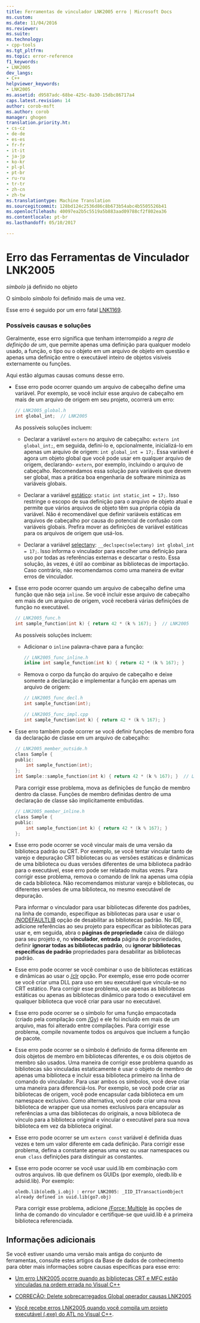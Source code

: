 ```yaml
---
title: Ferramentas de vinculador LNK2005 erro | Microsoft Docs
ms.custom: 
ms.date: 11/04/2016
ms.reviewer: 
ms.suite: 
ms.technology:
- cpp-tools
ms.tgt_pltfrm: 
ms.topic: error-reference
f1_keywords:
- LNK2005
dev_langs:
- C++
helpviewer_keywords:
- LNK2005
ms.assetid: d9587adc-68be-425c-8a30-15dbc86717a4
caps.latest.revision: 14
author: corob-msft
ms.author: corob
manager: ghogen
translation.priority.ht:
- cs-cz
- de-de
- es-es
- fr-fr
- it-it
- ja-jp
- ko-kr
- pl-pl
- pt-br
- ru-ru
- tr-tr
- zh-cn
- zh-tw
ms.translationtype: Machine Translation
ms.sourcegitcommit: 128bd124c2536d86c8b673b54abc4b5505526b41
ms.openlocfilehash: 40097ea2b5c5519a5b883aad09788cf2f802ea36
ms.contentlocale: pt-br
ms.lasthandoff: 05/10/2017

---
```

# <a name="linker-tools-error-lnk2005"></a>Erro das Ferramentas de Vinculador LNK2005
*símbolo* já definido no objeto  
  
O símbolo *símbolo* foi definido mais de uma vez.   
  
Esse erro é seguido por um erro fatal [LNK1169](../../error-messages/tool-errors/linker-tools-error-lnk1169.md).  
  
### <a name="possible-causes-and-solutions"></a>Possíveis causas e soluções  
  
Geralmente, esse erro significa que tenham interrompido a *regra de definição de um*, que permite apenas uma definição para qualquer modelo usado, a função, o tipo ou o objeto em um arquivo de objeto em questão e apenas uma definição entre o executável inteiro de objetos visíveis externamente ou funções.  
  
Aqui estão algumas causas comuns desse erro.  
  
-   Esse erro pode ocorrer quando um arquivo de cabeçalho define uma variável. Por exemplo, se você incluir esse arquivo de cabeçalho em mais de um arquivo de origem em seu projeto, ocorrerá um erro:  
  
    ```h  
    // LNK2005_global.h  
    int global_int;  // LNK2005
    ```  
  
    As possíveis soluções incluem:  
  
    -   Declarar a variável `extern` no arquivo de cabeçalho: `extern int global_int;`, em seguida, defini-lo e, opcionalmente, inicializá-lo em apenas um arquivo de origem: `int global_int = 17;`. Essa variável é agora um objeto global que você pode usar em qualquer arquivo de origem, declarando- `extern`, por exemplo, incluindo o arquivo de cabeçalho. Recomendamos essa solução para variáveis que devem ser global, mas a prática boa engenharia de software minimiza as variáveis globais.  
    
    -   Declarar a variável [estático](../../cpp/storage-classes-cpp.md#static): `static int static_int = 17;`. Isso restringe o escopo de sua definição para o arquivo de objeto atual e permite que vários arquivos de objeto têm sua própria cópia da variável. Não é recomendável que definir variáveis estáticas em arquivos de cabeçalho por causa do potencial de confusão com variáveis globais. Prefira mover as definições de variável estáticas para os arquivos de origem que usá-los.  
  
    -   Declarar a variável [selectany](../../cpp/selectany.md): `__declspec(selectany) int global_int = 17;`. Isso informa o vinculador para escolher uma definição para uso por todas as referências externas e descartar o resto. Essa solução, às vezes, é útil ao combinar as bibliotecas de importação. Caso contrário, não recomendamos como uma maneira de evitar erros de vinculador.  
  
-   Esse erro pode ocorrer quando um arquivo de cabeçalho define uma função que não seja `inline`. Se você incluir esse arquivo de cabeçalho em mais de um arquivo de origem, você receberá várias definições de função no executável.  
    
    ```h  
    // LNK2005_func.h  
    int sample_function(int k) { return 42 * (k % 167); }  // LNK2005
    ```  
  
    As possíveis soluções incluem:  
  
    -   Adicionar o `inline` palavra-chave para a função: 

        ```h  
        // LNK2005_func_inline.h  
        inline int sample_function(int k) { return 42 * (k % 167); }  
        ```  
  
    -   Remova o corpo da função do arquivo de cabeçalho e deixe somente a declaração e implementar a função em apenas um arquivo de origem:  
  
        ```h  
        // LNK2005_func_decl.h  
        int sample_function(int);  
        ```  
  
        ```cpp  
        // LNK2005_func_impl.cpp  
        int sample_function(int k) { return 42 * (k % 167); }  
        ```  
-   Esse erro também pode ocorrer se você definir funções de membro fora da declaração de classe em um arquivo de cabeçalho:  
  
    ```h  
    // LNK2005_member_outside.h  
    class Sample {
    public:
        int sample_function(int);  
    };
    int Sample::sample_function(int k) { return 42 * (k % 167); }  // LNK2005
    ```  
  
    Para corrigir esse problema, mova as definições de função de membro dentro da classe. Funções de membro definidas dentro de uma declaração de classe são implicitamente embutidas.  
  
    ```h  
    // LNK2005_member_inline.h  
    class Sample {
    public:
        int sample_function(int k) { return 42 * (k % 167); }  
    };
    ```  
  
-   Esse erro pode ocorrer se você vincular mais de uma versão da biblioteca padrão ou CRT. Por exemplo, se você tentar vincular tanto de varejo e depuração CRT bibliotecas ou as versões estáticas e dinâmicas de uma biblioteca ou duas versões diferentes de uma biblioteca padrão para o executável, esse erro pode ser relatado muitas vezes. Para corrigir esse problema, remova o comando de link na apenas uma cópia de cada biblioteca. Não recomendamos misturar varejo e bibliotecas, ou diferentes versões de uma biblioteca, no mesmo executável de depuração.  
  
    Para informar o vinculador para usar bibliotecas diferente dos padrões, na linha de comando, especifique as bibliotecas para usar e usar o [/NODEFAULTLIB](../../build/reference/nodefaultlib-ignore-libraries.md) opção de desabilitar as bibliotecas padrão. No IDE, adicione referências ao seu projeto para especificar as bibliotecas para usar e, em seguida, abra o **páginas de propriedade** caixa de diálogo para seu projeto e, no **vinculador**, **entrada** página de propriedades, definir **ignorar todas as bibliotecas padrão**, ou **ignorar bibliotecas específicas de padrão** propriedades para desabilitar as bibliotecas padrão.   
  
-   Esse erro pode ocorrer se você combinar o uso de bibliotecas estáticas e dinâmicas ao usar o [/clr](../../build/reference/clr-common-language-runtime-compilation.md) opção. Por exemplo, esse erro pode ocorrer se você criar uma DLL para uso em seu executável que vincula-se no CRT estático. Para corrigir esse problema, use apenas as bibliotecas estáticas ou apenas as bibliotecas dinâmico para todo o executável em qualquer biblioteca que você criar para usar no executável.  
  
-   Esse erro pode ocorrer se o símbolo for uma função empacotada (criado pela compilação com [/Gy](../../build/reference/gy-enable-function-level-linking.md)) e ele foi incluído em mais de um arquivo, mas foi alterado entre compilações. Para corrigir esse problema, compile novamente todos os arquivos que incluem a função de pacote.  
  
-   Esse erro pode ocorrer se o símbolo é definido de forma diferente em dois objetos de membro em bibliotecas diferentes, e os dois objetos de membro são usados. Uma maneira de corrigir esse problema quando as bibliotecas são vinculadas estaticamente é usar o objeto de membro de apenas uma biblioteca e incluir essa biblioteca primeiro na linha de comando do vinculador. Para usar ambos os símbolos, você deve criar uma maneira para diferenciá-los. Por exemplo, se você pode criar as bibliotecas de origem, você pode encapsular cada biblioteca em um namespace exclusivo. Como alternativa, você pode criar uma nova biblioteca de wrapper que usa nomes exclusivos para encapsular as referências a uma das bibliotecas do originais, a nova biblioteca de vínculo para a biblioteca original e vincular o executável para sua nova biblioteca em vez da biblioteca original.  
  
-   Esse erro pode ocorrer se um `extern const` variável é definida duas vezes e tem um valor diferente em cada definição. Para corrigir esse problema, defina a constante apenas uma vez ou usar namespaces ou `enum class` definições para distinguir as constantes.  
  
-   Esse erro pode ocorrer se você usar uuid.lib em combinação com outros arquivos. lib que definem os GUIDs (por exemplo, oledb.lib e adsiid.lib). Por exemplo:  
  
    ```Output  
    oledb.lib(oledb_i.obj) : error LNK2005: _IID_ITransactionObject  
    already defined in uuid.lib(go7.obj)  
    ```  
  
     Para corrigir esse problema, adicione [/Force: Multiple](../../build/reference/force-force-file-output.md) às opções de linha de comando do vinculador e certifique-se que uuid.lib é a primeira biblioteca referenciada.
  
## <a name="additional-information"></a>Informações adicionais  
  
Se você estiver usando uma versão mais antiga do conjunto de ferramentas, consulte estes artigos da Base de dados de conhecimento para obter mais informações sobre causas específicas para esse erro:  
  
-   [Um erro LNK2005 ocorre quando as bibliotecas CRT e MFC estão vinculadas na ordem errada no Visual C++](https://support.microsoft.com/kb/148652)  
  
-   [CORREÇÃO: Delete sobrecarregados Global operador causas LNK2005](https://support.microsoft.com/kb/140440)  
  
-   [Você recebe erros LNK2005 quando você compila um projeto executável (.exe) do ATL no Visual C++](https://support.microsoft.com/kb/184235).  
  

